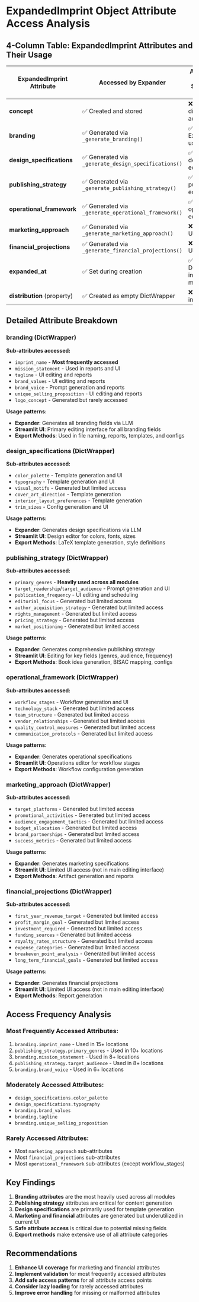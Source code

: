 # ExpandedImprint Object Attribute Access Analysis

## 4-Column Table: ExpandedImprint Attributes and Their Usage

| **ExpandedImprint Attribute** | **Accessed by Expander** | **Accessed by Streamlit UI** | **Accessed by Export Methods** |
|-------------------------------|---------------------------|-------------------------------|--------------------------------|
| **concept** | ✅ Created and stored | ❌ Not directly accessed | ✅ `to_dict()` method |
| **branding** | ✅ Generated via `_generate_branding()` | ✅ Extensively used in UI | ✅ Multiple export methods |
| **design_specifications** | ✅ Generated via `_generate_design_specifications()` | ✅ Used in design editor | ✅ Template generation |
| **publishing_strategy** | ✅ Generated via `_generate_publishing_strategy()` | ✅ Used in publishing editor | ✅ Config and artifact generation |
| **operational_framework** | ✅ Generated via `_generate_operational_framework()` | ✅ Used in operations editor | ✅ Workflow generation |
| **marketing_approach** | ✅ Generated via `_generate_marketing_approach()` | ❌ Limited UI access | ✅ Artifact generation |
| **financial_projections** | ✅ Generated via `_generate_financial_projections()` | ❌ Limited UI access | ✅ Report generation |
| **expanded_at** | ✅ Set during creation | ✅ Displayed in UI metrics | ✅ Serialization |
| **distribution** (property) | ✅ Created as empty DictWrapper | ❌ Not used in UI | ✅ Config generation |

## Detailed Attribute Breakdown

### **branding** (DictWrapper)
**Sub-attributes accessed:**
- `imprint_name` - **Most frequently accessed**
- `mission_statement` - Used in reports and UI
- `tagline` - UI editing and reports
- `brand_values` - UI editing and reports
- `brand_voice` - Prompt generation and reports
- `unique_selling_proposition` - UI editing and reports
- `logo_concept` - Generated but rarely accessed

**Usage patterns:**
- **Expander**: Generates all branding fields via LLM
- **Streamlit UI**: Primary editing interface for all branding fields
- **Export Methods**: Used in file naming, reports, templates, and configs

### **design_specifications** (DictWrapper)
**Sub-attributes accessed:**
- `color_palette` - Template generation and UI
- `typography` - Template generation and UI
- `visual_motifs` - Generated but limited access
- `cover_art_direction` - Template generation
- `interior_layout_preferences` - Template generation
- `trim_sizes` - Config generation and UI

**Usage patterns:**
- **Expander**: Generates design specifications via LLM
- **Streamlit UI**: Design editor for colors, fonts, sizes
- **Export Methods**: LaTeX template generation, style definitions

### **publishing_strategy** (DictWrapper)
**Sub-attributes accessed:**
- `primary_genres` - **Heavily used across all modules**
- `target_readership`/`target_audience` - Prompt generation and UI
- `publication_frequency` - UI editing and scheduling
- `editorial_focus` - Generated but limited access
- `author_acquisition_strategy` - Generated but limited access
- `rights_management` - Generated but limited access
- `pricing_strategy` - Generated but limited access
- `market_positioning` - Generated but limited access

**Usage patterns:**
- **Expander**: Generates comprehensive publishing strategy
- **Streamlit UI**: Editing for key fields (genres, audience, frequency)
- **Export Methods**: Book idea generation, BISAC mapping, configs

### **operational_framework** (DictWrapper)
**Sub-attributes accessed:**
- `workflow_stages` - Workflow generation and UI
- `technology_stack` - Generated but limited access
- `team_structure` - Generated but limited access
- `vendor_relationships` - Generated but limited access
- `quality_control_measures` - Generated but limited access
- `communication_protocols` - Generated but limited access

**Usage patterns:**
- **Expander**: Generates operational specifications
- **Streamlit UI**: Operations editor for workflow stages
- **Export Methods**: Workflow configuration generation

### **marketing_approach** (DictWrapper)
**Sub-attributes accessed:**
- `target_platforms` - Generated but limited access
- `promotional_activities` - Generated but limited access
- `audience_engagement_tactics` - Generated but limited access
- `budget_allocation` - Generated but limited access
- `brand_partnerships` - Generated but limited access
- `success_metrics` - Generated but limited access

**Usage patterns:**
- **Expander**: Generates marketing specifications
- **Streamlit UI**: Limited UI access (not in main editing interface)
- **Export Methods**: Artifact generation and reports

### **financial_projections** (DictWrapper)
**Sub-attributes accessed:**
- `first_year_revenue_target` - Generated but limited access
- `profit_margin_goal` - Generated but limited access
- `investment_required` - Generated but limited access
- `funding_sources` - Generated but limited access
- `royalty_rates_structure` - Generated but limited access
- `expense_categories` - Generated but limited access
- `breakeven_point_analysis` - Generated but limited access
- `long_term_financial_goals` - Generated but limited access

**Usage patterns:**
- **Expander**: Generates financial projections
- **Streamlit UI**: Limited UI access (not in main editing interface)
- **Export Methods**: Report generation

## Access Frequency Analysis

### **Most Frequently Accessed Attributes:**
1. `branding.imprint_name` - Used in 15+ locations
2. `publishing_strategy.primary_genres` - Used in 10+ locations
3. `branding.mission_statement` - Used in 8+ locations
4. `publishing_strategy.target_audience` - Used in 8+ locations
5. `branding.brand_voice` - Used in 6+ locations

### **Moderately Accessed Attributes:**
- `design_specifications.color_palette`
- `design_specifications.typography`
- `branding.brand_values`
- `branding.tagline`
- `branding.unique_selling_proposition`

### **Rarely Accessed Attributes:**
- Most `marketing_approach` sub-attributes
- Most `financial_projections` sub-attributes
- Most `operational_framework` sub-attributes (except workflow_stages)

## Key Findings

1. **Branding attributes** are the most heavily used across all modules
2. **Publishing strategy** attributes are critical for content generation
3. **Design specifications** are primarily used for template generation
4. **Marketing and financial** attributes are generated but underutilized in current UI
5. **Safe attribute access** is critical due to potential missing fields
6. **Export methods** make extensive use of all attribute categories

## Recommendations

1. **Enhance UI coverage** for marketing and financial attributes
2. **Implement validation** for most frequently accessed attributes
3. **Add safe access patterns** for all attribute access points
4. **Consider lazy loading** for rarely accessed attributes
5. **Improve error handling** for missing or malformed attributes